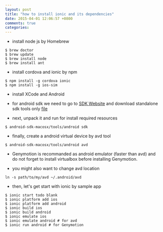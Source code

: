 ```yaml
---
layout: post
title: "how to install ionic and its dependencies"
date: 2015-04-01 12:06:57 +0800
comments: true
categories: 
---
```

- install node js by Homebrew
```
$ brew doctor
$ brew update
$ brew install node
$ brew install ant
```
- install cordova and ionic by npm
```
$ npm install -g cordova ionic
$ npm install -g ios-sim
```

- install XCode and Android
- for android sdk we need to go to [SDK Website](http://developer.android.com/sdk/index.html) and download standalone sdk tools only [file](http://developer.android.com/sdk/index.html#Other)

- next, unpack it and run for install required resources
```
$ android-sdk-macosx/tools/android sdk
```
- finally, create a android virtual device by avd tool
```
$ android-sdk-macosx/tools/android avd
```

- Genymotion is recommanded as android emulator (faster than avd) and do not forget to install virtualbox before installing Genymotion.


- you might also want to change avd location
```
ln -s path/to/my/avd ~/.android/avd
```

- then, let's get start with ionic by sample app
```
$ ionic start todo blank
$ ionic platform add ios
$ ionic platform add android
$ ionic build ios
$ ionic build android
$ ionic emulate ios
$ ionic emulate android # for avd
$ ionic run android # for Genymotion
```